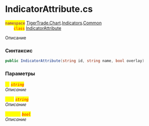 
# IndicatorAttribute.cs
<mark style="color:purple;">`namespace`</mark> [TigerTrade.Chart](../../../../../TigerTrade.Chart.md).[Indicators](../../../../../TigerTrade.Chart/Indicators.md).[Common](../../../../../TigerTrade.Chart/Indicators/Common.md)  
&nbsp;&nbsp;&nbsp;&nbsp;&nbsp;&nbsp;&nbsp;<mark style="color:red;">`class`</mark> [IndicatorAttribute](../../IndicatorAttribute.cs.md)

Описание

### Синтаксис
```csharp
public IndicatorAttribute(string id, string name, bool overlay)
```

### Параметры  
<mark style="color:yellow;">`id`</mark> <mark style="color:red;">*`string`*</mark>  
 *Описание*  
  
<mark style="color:yellow;">`name`</mark> <mark style="color:red;">*`string`*</mark>  
 *Описание*  
  
<mark style="color:yellow;">`overlay`</mark> <mark style="color:red;">*`bool`*</mark>  
 *Описание*  
  

                    
                    